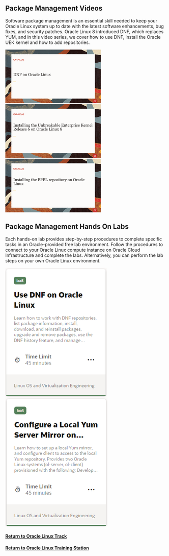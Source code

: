 ## Package Management Videos
Software package management is an essential skill needed to keep your Oracle Linux system up to date with the latest software enhancements, bug fixes, and security patches. Oracle Linux 8 introduced DNF, which replaces YUM, and in this video series, we cover how to use DNF, install the Oracle UEK kernel and how to add repositories.

[![](../../common/images/dnf_tmp.png)](https://youtu.be/YP_ovje5UuM)
[![](../../common/images/uek6_tmp.png)](https://youtu.be/OeFTjC0mqLM)
[![](../../common/images/epel_tmp.png)](https://youtu.be/R-hAYGEYWQ0)

## Package Management Hands On Labs
Each hands-on lab provides step-by-step procedures to complete specific tasks in an Oracle-provided free lab environment. Follow the procedures to connect to your Oracle Linux compute instance on Oracle Cloud Infrastructure and complete the labs. Alternatively, you can perform the lab steps on your own Oracle Linux environment.

[![](../../common/images/usednf_lab.png)](https://luna.oracle.com/lab/609f19ec-b142-4fa9-81d1-ab6d1e97478c)
[![](../../common/images/yumMirror_lab.png)](https://luna.oracle.com/lab/b3779123-c17c-4f89-bb93-8c343d891825)

#### [Return to Oracle Linux Track](../ol.md)

#### [Return to Oracle Linux Training Station](../../README.md)
